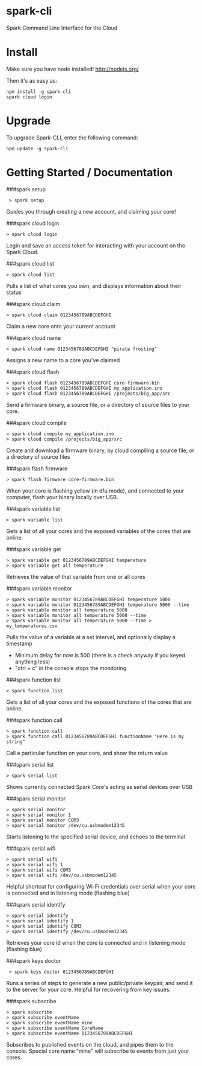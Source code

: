 spark-cli
=========

Spark Command Line Interface for the Cloud


Install
=======

  Make sure you have node installed!  http://nodejs.org/

  Then it's as easy as:

    npm install -g spark-cli
    spark cloud login

Upgrade
=======
To upgrade Spark-CLI, enter the following command:

    npm update -g spark-cli

Getting Started / Documentation
===============

###spark setup

``` > spark setup```

  Guides you through creating a new account, and claiming your core!


###spark cloud login

``` > spark cloud login ```

  Login and save an access token for interacting with your account on the Spark Cloud.


###spark cloud list

``` > spark cloud list ```

  Pulls a list of what cores you own, and displays information about their status


###spark cloud claim

``` > spark cloud claim 0123456789ABCDEFGHI  ```

  Claim a new core onto your current account


###spark cloud name

``` > spark cloud name 0123456789ABCDEFGHI "pirate frosting" ```

  Assigns a new name to a core you've claimed


###spark cloud flash

    > spark cloud flash 0123456789ABCDEFGHI core-firmware.bin
    > spark cloud flash 0123456789ABCDEFGHI my_application.ino
    > spark cloud flash 0123456789ABCDEFGHI /projects/big_app/src

  Send a firmware binary, a source file, or a directory of source files to your core.


###spark cloud compile

    > spark cloud compile my_application.ino
    > spark cloud compile /projects/big_app/src

  Create and download a firmware binary, by cloud compiling a source file, or a directory of source files


###spark flash firmware

``` > spark flash firmware core-firmware.bin ```

  When your core is flashing yellow (in dfu mode), and connected to your computer, flash your binary locally over USB.


###spark variable list

``` > spark variable list ```

  Gets a list of all your cores and the exposed variables of the cores that are online.


###spark variable get

    > spark variable get 0123456789ABCDEFGHI temperature
    > spark variable get all temperature

  Retrieves the value of that variable from one or all cores


###spark variable monitor

    > spark variable monitor 0123456789ABCDEFGHI temperature 5000
    > spark variable monitor 0123456789ABCDEFGHI temperature 5000 --time
    > spark variable monitor all temperature 5000
    > spark variable monitor all temperature 5000 --time
    > spark variable monitor all temperature 5000 --time > my_temperatures.csv

  Pulls the value of a variable at a set interval, and optionally display a timestamp
  
  * Minimum delay for now is 500 (there is a check anyway if you keyed anything less)
  * "ctrl + c" in the console stops the monitoring

###spark function list

``` > spark function list ```

  Gets a list of all your cores and the exposed functions of the cores that are online.


###spark function call

    > spark function call
    > spark function call 0123456789ABCDEFGHI functionName "Here is my string"

  Call a particular function on your core, and show the return value


###spark serial list

``` > spark serial list ```

  Shows currently connected Spark Core's acting as serial devices over USB

###spark serial monitor

    > spark serial monitor
    > spark serial monitor 1
    > spark serial monitor COM3
    > spark serial monitor /dev/cu.usbmodem12345

  Starts listening to the specified serial device, and echoes to the terminal


###spark serial wifi

    > spark serial wifi
    > spark serial wifi 1
    > spark serial wifi COM3
    > spark serial wifi /dev/cu.usbmodem12345

  Helpful shortcut for configuring Wi-Fi credentials over serial when your core is connected and in listening mode (flashing blue)

###spark serial identify

    > spark serial identify
    > spark serial identify 1
    > spark serial identify COM3
    > spark serial identify /dev/cu.usbmodem12345

  Retrieves your core id when the core is connected and in listening mode (flashing blue)


###spark keys doctor

``` > spark keys doctor 0123456789ABCDEFGHI```

  Runs a series of steps to generate a new public/private keypair, and send it to the server for your core.  Helpful
  for recovering from key issues.


###spark subscribe

    > spark subscribe
    > spark subscribe eventName
    > spark subscribe eventName mine
    > spark subscribe eventName CoreName
    > spark subscribe eventName 0123456789ABCDEFGHI


  Subscribes to published events on the cloud, and pipes them to the console.  Special core name "mine" will subscribe
  to events from just your cores.

